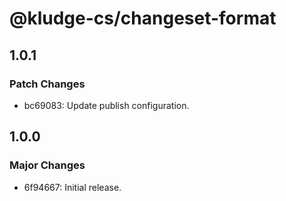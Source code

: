 # @kludge-cs/changeset-format

## 1.0.1

### Patch Changes

- bc69083: Update publish configuration.

## 1.0.0

### Major Changes

- 6f94667: Initial release.
